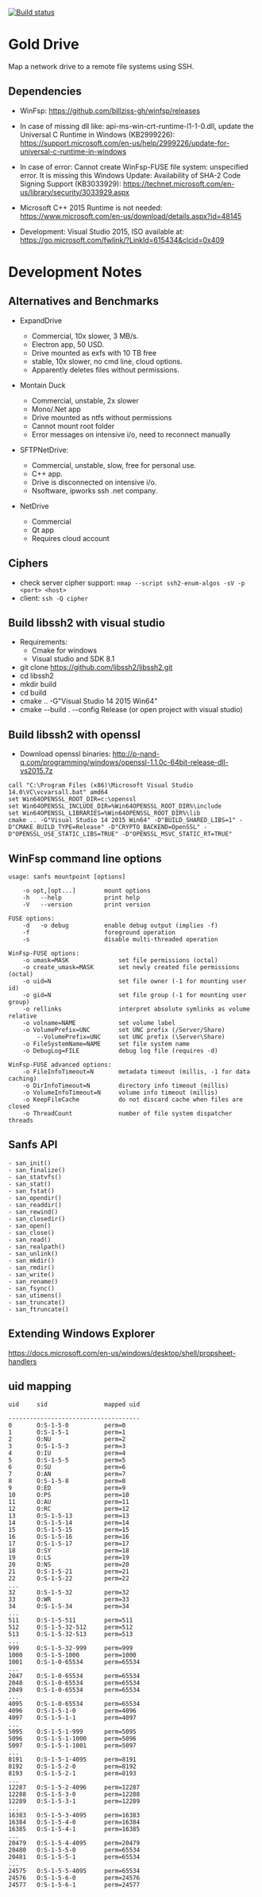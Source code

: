 [![Build status](https://ci.appveyor.com/api/projects/status/x6cc6xew8amyv3s6?svg=true)](https://ci.appveyor.com/project/sganis/golddrive)

# Gold Drive

Map a network drive to a remote file systems using SSH.

## Dependencies

- WinFsp: https://github.com/billziss-gh/winfsp/releases

- In case of missing dll like: api-ms-win-crt-runtime-l1-1-0.dll, 
  update the Universal C Runtime in Windows (KB2999226): 
  https://support.microsoft.com/en-us/help/2999226/update-for-universal-c-runtime-in-windows

- In case of error: Cannot create WinFsp-FUSE file system: unspecified error.
  It is missing this Windows Update: Availability of SHA-2 Code Signing Support (KB3033929):
  https://technet.microsoft.com/en-us/library/security/3033929.aspx

- Microsoft C++ 2015 Runtime is not needed:
  https://www.microsoft.com/en-us/download/details.aspx?id=48145

- Development: Visual Studio 2015, ISO available at:
  https://go.microsoft.com/fwlink/?LinkId=615434&clcid=0x409


# Development Notes


## Alternatives and Benchmarks

  - ExpandDrive
    * Commercial, 10x slower, 3 MB/s.
    * Electron app, 50 USD.
    * Drive mounted as exfs with 10 TB free
    * stable, 10x slower, no cmd line, cloud options.
    * Apparently deletes files without permissions.

  - Montain Duck
    * Commercial, unstable, 2x slower
    * Mono/.Net app
    * Drive mounted as ntfs without permissions
    * Cannot mount root folder
    * Error messages on intensive i/o, need to reconnect manually

  - SFTPNetDrive:
  	* Commercial, unstable, slow, free for personal use. 
    * C++ app.
    * Drive is disconnected on intensive i/o.
    * Nsoftware, ipworks ssh .net company.

  - NetDrive
  	* Commercial
  	* Qt app
    * Requires cloud account

## Ciphers

- check server cipher support: `nmap --script ssh2-enum-algos -sV -p <port> <host>`
- client: `ssh -Q cipher`

## Build libssh2 with visual studio
- Requirements:
  * Cmake for windows
  * Visual studio and SDK 8.1
- git clone https://github.com/libssh2/libssh2.git
- cd libssh2
- mkdir build
- cd build
- cmake .. -G"Visual Studio 14 2015 Win64"
- cmake --build . --config Release (or open project with visual studio)

## Build libssh2 with openssl
- Download openssl binaries: http://p-nand-q.com/programming/windows/openssl-1.1.0c-64bit-release-dll-vs2015.7z
```
call "C:\Program Files (x86)\Microsoft Visual Studio 14.0\VC\vcvarsall.bat" amd64
set Win64OPENSSL_ROOT_DIR=c:\openssl
set Win64OPENSSL_INCLUDE_DIR=%Win64OPENSSL_ROOT_DIR%\include
set Win64OPENSSL_LIBRARIES=%Win64OPENSSL_ROOT_DIR%\lib
cmake .. -G"Visual Studio 14 2015 Win64" -D"BUILD_SHARED_LIBS=1" -D"CMAKE_BUILD_TYPE=Release" -D"CRYPTO_BACKEND=OpenSSL" -D"OPENSSL_USE_STATIC_LIBS=TRUE" -D"OPENSSL_MSVC_STATIC_RT=TRUE"
```

## WinFsp command line options
```
usage: sanfs mountpoint [options]

    -o opt,[opt...]        mount options
    -h   --help            print help
    -V   --version         print version

FUSE options:
    -d   -o debug          enable debug output (implies -f)
    -f                     foreground operation
    -s                     disable multi-threaded operation

WinFsp-FUSE options:
    -o umask=MASK              set file permissions (octal)
    -o create_umask=MASK       set newly created file permissions (octal)
    -o uid=N                   set file owner (-1 for mounting user id)
    -o gid=N                   set file group (-1 for mounting user group)
    -o rellinks                interpret absolute symlinks as volume relative
    -o volname=NAME            set volume label
    -o VolumePrefix=UNC        set UNC prefix (/Server/Share)
        --VolumePrefix=UNC     set UNC prefix (\Server\Share)
    -o FileSystemName=NAME     set file system name
    -o DebugLog=FILE           debug log file (requires -d)

WinFsp-FUSE advanced options:
    -o FileInfoTimeout=N       metadata timeout (millis, -1 for data caching)
    -o DirInfoTimeout=N        directory info timeout (millis)
    -o VolumeInfoTimeout=N     volume info timeout (millis)
    -o KeepFileCache           do not discard cache when files are closed
    -o ThreadCount             number of file system dispatcher threads
```

## Sanfs API
```
- san_init()
- san_finalize()
- san_statvfs()
- san_stat()
- san_fstat()
- san_opendir()
- san_readdir()
- san_rewind()
- san_closedir()
- san_open()
- san_close()
- san_read()
- san_realpath()
- san_unlink()
- san_mkdir()
- san_rmdir()
- san_write()
- san_rename()
- san_fsync()
- san_utimens()
- san_truncate()
- san_ftruncate()
```

## Extending Windows Explorer

https://docs.microsoft.com/en-us/windows/desktop/shell/propsheet-handlers

## uid mapping

```
uid     sid                mapped uid

-------------------------------------
0       O:S-1-5-0          perm=0
1       O:S-1-5-1          perm=1
2       O:NU               perm=2
3       O:S-1-5-3          perm=3
4       O:IU               perm=4
5       O:S-1-5-5          perm=5
6       O:SU               perm=6
7       O:AN               perm=7
8       O:S-1-5-8          perm=8
9       O:ED               perm=9
10      O:PS               perm=10
11      O:AU               perm=11
12      O:RC               perm=12
13      O:S-1-5-13         perm=13
14      O:S-1-5-14         perm=14
15      O:S-1-5-15         perm=15
16      O:S-1-5-16         perm=16
17      O:S-1-5-17         perm=17
18      O:SY               perm=18
19      O:LS               perm=19
20      O:NS               perm=20
21      O:S-1-5-21         perm=21
22      O:S-1-5-22         perm=22
...
32      O:S-1-5-32         perm=32
33      O:WR               perm=33
34      O:S-1-5-34         perm=34
...
511     O:S-1-5-511        perm=511
512     O:S-1-5-32-512     perm=512
513     O:S-1-5-32-513     perm=513
...
999     O:S-1-5-32-999     perm=999
1000    O:S-1-5-1000       perm=1000
1001    O:S-1-0-65534      perm=65534
...
2047    O:S-1-0-65534      perm=65534
2048    O:S-1-0-65534      perm=65534
2049    O:S-1-0-65534      perm=65534
...
4095    O:S-1-0-65534      perm=65534
4096    O:S-1-5-1-0        perm=4096
4097    O:S-1-5-1-1        perm=4097
...
5095    O:S-1-5-1-999      perm=5095
5096    O:S-1-5-1-1000     perm=5096
5097    O:S-1-5-1-1001     perm=5097
...
8191    O:S-1-5-1-4095     perm=8191
8192    O:S-1-5-2-0        perm=8192
8193    O:S-1-5-2-1        perm=8193
...
12287   O:S-1-5-2-4096     perm=12287
12288   O:S-1-5-3-0        perm=12288
12289   O:S-1-5-3-1        perm=12289
...
16383   O:S-1-5-3-4095     perm=16383
16384   O:S-1-5-4-0        perm=16384
16385   O:S-1-5-4-1        perm=16385
...
20479   O:S-1-5-4-4095     perm=20479
20480   O:S-1-5-5-0        perm=65534
20481   O:S-1-5-5-1        perm=65534
...
24575   O:S-1-5-5-4095     perm=65534
24576   O:S-1-5-6-0        perm=24576
24577   O:S-1-5-6-1        perm=24577
```